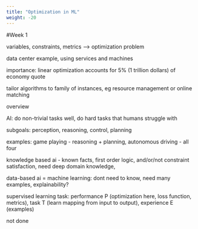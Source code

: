 ```yaml
---
title: "Optimization in ML"
weight: -20
---
```




#Week 1

variables, constraints, metrics --> optimization problem

data center example, using services and machines

importance: linear optimization accounts for 5% (1 trillion dollars) of economy quote

tailor algorithms to family of instances, eg resource management or online matching

overview

AI: do non-trivial tasks well, do hard tasks that humans struggle with

subgoals: perception, reasoning, control, planning

examples: game playing - reasoning + planning, autonomous driving - all four

knowledge based ai - known facts, first order logic, and/or/not constraint satisfaction, need deep domain knowledge, 

data-based ai = machine learning: dont need to know, need many examples, explainability?

supervised learning task: performance P (optimization here, loss function, metrics), task T (learn mapping from input to output), experience E (examples)

not done